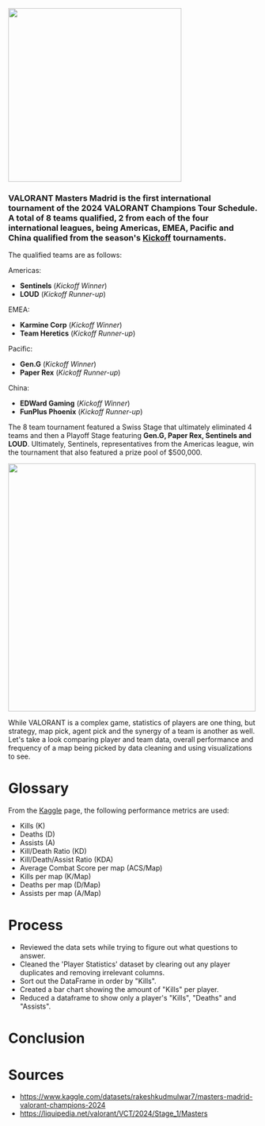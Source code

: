 <img src="https://liquipedia.net/commons/images/9/9d/VCT_Masters_Madrid_allmode.png" width="350" />

### VALORANT Masters Madrid is the first international tournament of the 2024 VALORANT Champions Tour Schedule. A total of 8 teams qualified, 2 from each of the four international leagues, being Americas, EMEA, Pacific and China qualified from the season's [Kickoff](https://liquipedia.net/valorant/VCT/2024) tournaments. 

The qualified teams are as follows:

Americas:
- **Sentinels** (*Kickoff Winner*)
- **LOUD** (*Kickoff Runner-up*)

EMEA:
- **Karmine Corp** (*Kickoff Winner*)
- **Team Heretics** (*Kickoff Runner-up*)

Pacific:
- **Gen.G** (*Kickoff Winner*)
- **Paper Rex** (*Kickoff Runner-up*)

China:
- **EDWard Gaming** (*Kickoff Winner*)
- **FunPlus Phoenix** (*Kickoff Runner-up*)

The 8 team tournament featured a Swiss Stage that ultimately eliminated 4 teams and then a Playoff Stage featuring **Gen.G, Paper Rex, Sentinels and LOUD**. Ultimately, Sentinels, representatives from the Americas league, win the tournament that also featured a prize pool of $500,000.

<img src="https://external-content.duckduckgo.com/iu/?u=https%3A%2F%2Fpiks.eldesmarque.com%2Fthumbs%2F660%2Fbin%2F2024%2F03%2F25%2F53608027207_56471550ec_c.jpg&f=1&nofb=1&ipt=646fb03fb78eb04bba9bafcf2452c1fbe2772085e24af36c80413f9118e496e6&ipo=images" width="500" />

While VALORANT is a complex game, statistics of players are one thing, but strategy, map pick, agent pick and the synergy of a team is another as well. Let's take a look comparing player and team data, overall performance and frequency of a map being picked by data cleaning and using visualizations to see.

# Glossary
From the [Kaggle](https://www.kaggle.com/datasets/rakeshkudmulwar7/masters-madrid-valorant-champions-2024) page, the following performance metrics are used:
- Kills (K)
- Deaths (D) 
- Assists (A)
- Kill/Death Ratio (KD) 
- Kill/Death/Assist Ratio (KDA)
- Average Combat Score per map (ACS/Map)
- Kills per map (K/Map)
- Deaths per map (D/Map)
- Assists per map (A/Map)

# Process
- Reviewed the data sets while trying to figure out what questions to answer.
- Cleaned the 'Player Statistics' dataset by clearing out any player duplicates and removing irrelevant columns.
- Sort out the DataFrame in order by "Kills".
- Created a bar chart showing the amount of "Kills" per player.
- Reduced a dataframe to show only a player's "Kills", "Deaths" and "Assists".

# Conclusion

# Sources
- https://www.kaggle.com/datasets/rakeshkudmulwar7/masters-madrid-valorant-champions-2024
- https://liquipedia.net/valorant/VCT/2024/Stage_1/Masters

